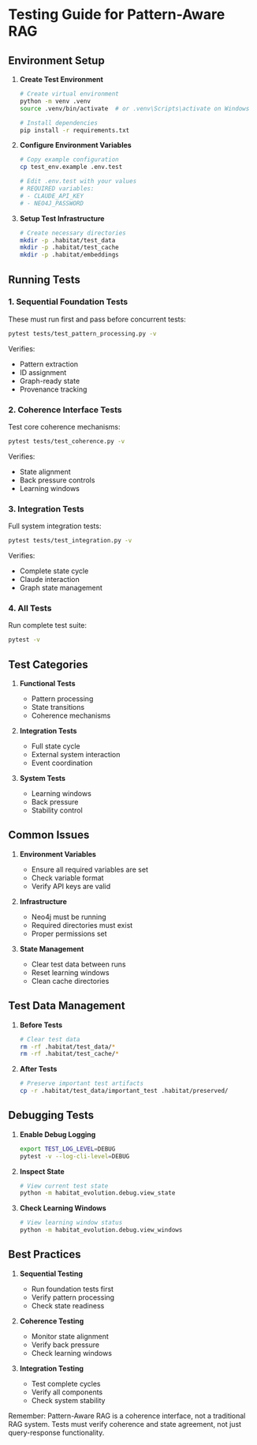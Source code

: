 # Testing Guide for Pattern-Aware RAG

## Environment Setup

1. **Create Test Environment**
   ```bash
   # Create virtual environment
   python -m venv .venv
   source .venv/bin/activate  # or .venv\Scripts\activate on Windows
   
   # Install dependencies
   pip install -r requirements.txt
   ```

2. **Configure Environment Variables**
   ```bash
   # Copy example configuration
   cp test_env.example .env.test
   
   # Edit .env.test with your values
   # REQUIRED variables:
   # - CLAUDE_API_KEY
   # - NEO4J_PASSWORD
   ```

3. **Setup Test Infrastructure**
   ```bash
   # Create necessary directories
   mkdir -p .habitat/test_data
   mkdir -p .habitat/test_cache
   mkdir -p .habitat/embeddings
   ```

## Running Tests

### 1. Sequential Foundation Tests
These must run first and pass before concurrent tests:

```bash
pytest tests/test_pattern_processing.py -v
```

Verifies:
- Pattern extraction
- ID assignment
- Graph-ready state
- Provenance tracking

### 2. Coherence Interface Tests
Test core coherence mechanisms:

```bash
pytest tests/test_coherence.py -v
```

Verifies:
- State alignment
- Back pressure controls
- Learning windows

### 3. Integration Tests
Full system integration tests:

```bash
pytest tests/test_integration.py -v
```

Verifies:
- Complete state cycle
- Claude interaction
- Graph state management

### 4. All Tests
Run complete test suite:

```bash
pytest -v
```

## Test Categories

1. **Functional Tests**
   - Pattern processing
   - State transitions
   - Coherence mechanisms

2. **Integration Tests**
   - Full state cycle
   - External system interaction
   - Event coordination

3. **System Tests**
   - Learning windows
   - Back pressure
   - Stability control

## Common Issues

1. **Environment Variables**
   - Ensure all required variables are set
   - Check variable format
   - Verify API keys are valid

2. **Infrastructure**
   - Neo4j must be running
   - Required directories must exist
   - Proper permissions set

3. **State Management**
   - Clear test data between runs
   - Reset learning windows
   - Clean cache directories

## Test Data Management

1. **Before Tests**
   ```bash
   # Clear test data
   rm -rf .habitat/test_data/*
   rm -rf .habitat/test_cache/*
   ```

2. **After Tests**
   ```bash
   # Preserve important test artifacts
   cp -r .habitat/test_data/important_test .habitat/preserved/
   ```

## Debugging Tests

1. **Enable Debug Logging**
   ```bash
   export TEST_LOG_LEVEL=DEBUG
   pytest -v --log-cli-level=DEBUG
   ```

2. **Inspect State**
   ```bash
   # View current test state
   python -m habitat_evolution.debug.view_state
   ```

3. **Check Learning Windows**
   ```bash
   # View learning window status
   python -m habitat_evolution.debug.view_windows
   ```

## Best Practices

1. **Sequential Testing**
   - Run foundation tests first
   - Verify pattern processing
   - Check state readiness

2. **Coherence Testing**
   - Monitor state alignment
   - Verify back pressure
   - Check learning windows

3. **Integration Testing**
   - Test complete cycles
   - Verify all components
   - Check system stability

Remember: Pattern-Aware RAG is a coherence interface, not a traditional RAG system. Tests must verify coherence and state agreement, not just query-response functionality.
